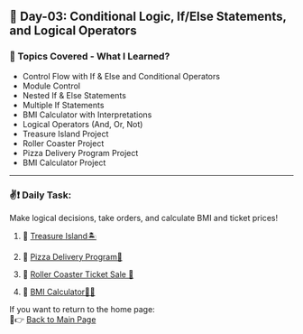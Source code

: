 ## 📅 Day-03: Conditional Logic, If/Else Statements, and Logical Operators

### 📌 Topics Covered - What I Learned?
- Control Flow with If & Else and Conditional Operators
- Module Control
- Nested If & Else Statements
- Multiple If Statements
- BMI Calculator with Interpretations
- Logical Operators (And, Or, Not)
- Treasure Island Project
- Roller Coaster Project
- Pizza Delivery Program Project
- BMI Calculator Project 

---

### ✌❗ Daily Task:
Make logical decisions, take orders, and calculate BMI and ticket prices!

1. 🔗 [Treasure Island🏝️](https://busraatasoy.github.io/100-Days-of-Code-in-Python/Day-03/html/Treasure_Island_Adventure.html)  

2. 🔗 [Pizza Delivery Program🍕](https://busraatasoy.github.io/100-Days-of-Code-in-Python/Day-03/html/Pizza_Delivery_Program.html)

3. 🔗 [Roller Coaster Ticket Sale 🎢](https://busraatasoy.github.io/100-Days-of-Code-in-Python/Day-03/html/Roller_Coaster_Ticket_Sale.html)

4. 🔗 [BMI Calculator🏋️‍♀️](https://busraatasoy.github.io/100-Days-of-Code-in-Python/Day-03/html/BMI_Calculator.html)



If you want to return to the home page:  
🔗👉 [Back to Main Page](https://github.com/busraatasoy/100-Days-of-Code-in-Python)  
